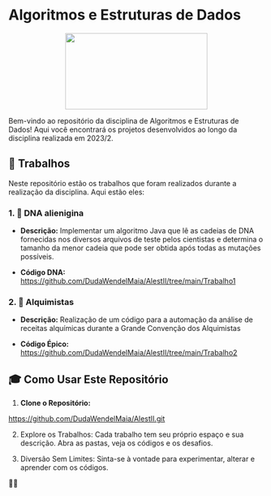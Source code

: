 # Algoritmos e Estruturas de Dados

<div align="center">
 <img height=150 width=280 src="https://hermes.dio.me/articles/cover/a3f96e47-8696-49c0-a776-c9f065667cb7.png">
</div>

Bem-vindo ao repositório da disciplina de Algoritmos e Estruturas de Dados! Aqui você encontrará os projetos desenvolvidos ao longo da disciplina realizada em 2023/2.

## 🚀 Trabalhos

Neste repositório estão os trabalhos que foram realizados durante a realização da disciplina. Aqui estão eles:

### 1. 🧬 DNA alienigina

- **Descrição:** Implementar um algoritmo Java que lê as cadeias de DNA fornecidas nos diversos arquivos de teste pelos cientistas e determina o tamanho da menor cadeia que pode ser obtida após todas as mutações possíveis.

- **Código DNA:** https://github.com/DudaWendelMaia/AlestII/tree/main/Trabalho1

### 2. 🏰 Alquimistas

- **Descrição:** Realização de um código para a automação da análise de receitas alquímicas durante a Grande Convenção dos Alquimistas

- **Código Épico:** https://github.com/DudaWendelMaia/AlestII/tree/main/Trabalho2


## 🎓 Como Usar Este Repositório

1. **Clone o Repositório:**

https://github.com/DudaWendelMaia/AlestII.git

2. Explore os Trabalhos:
Cada trabalho tem seu próprio espaço e sua descrição. Abra as pastas, veja os códigos e os desafios.

3. Diversão Sem Limites:
Sinta-se à vontade para experimentar, alterar e aprender com os códigos.

 🚀✨
